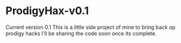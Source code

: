 # ProdigyHax-v0.1
Current version 0.1
This is a little side project of mine to bring back op prodigy hacks I'll be sharing the code soon once its complete.
